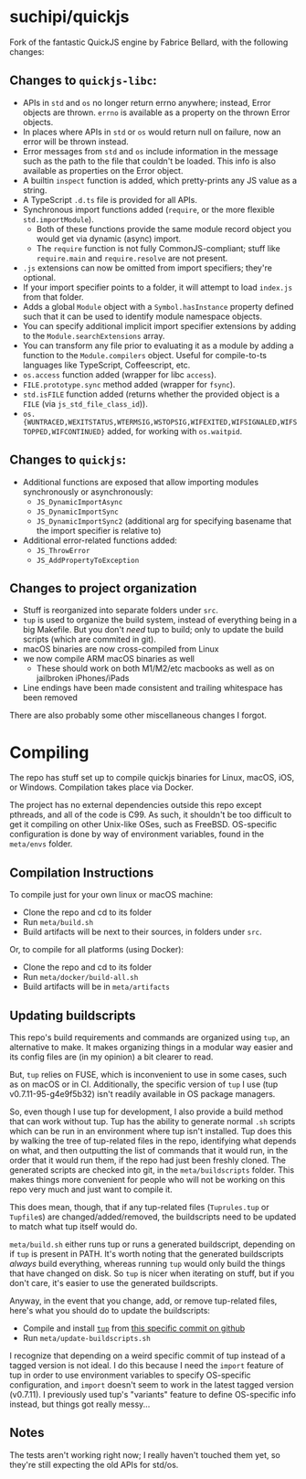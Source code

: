 # suchipi/quickjs

Fork of the fantastic QuickJS engine by Fabrice Bellard, with the following changes:

## Changes to `quickjs-libc`:

- APIs in `std` and `os` no longer return errno anywhere; instead, Error objects are thrown. `errno` is available as a property on the thrown Error objects.
- In places where APIs in `std` or `os` would return null on failure, now an error will be thrown instead.
- Error messages from `std` and `os` include information in the message such as the path to the file that couldn't be loaded. This info is also available as properties on the Error object.
- A builtin `inspect` function is added, which pretty-prints any JS value as a string.
- A TypeScript `.d.ts` file is provided for all APIs.
- Synchronous import functions added (`require`, or the more flexible `std.importModule`).
  - Both of these functions provide the same module record object you would get via dynamic (async) import.
  - The `require` function is not fully CommonJS-compliant; stuff like `require.main` and `require.resolve` are not present.
- `.js` extensions can now be omitted from import specifiers; they're optional.
- If your import specifier points to a folder, it will attempt to load `index.js` from that folder.
- Adds a global `Module` object with a `Symbol.hasInstance` property defined such that it can be used to identify module namespace objects.
- You can specify additional implicit import specifier extensions by adding to the `Module.searchExtensions` array.
- You can transform any file prior to evaluating it as a module by adding a function to the `Module.compilers` object. Useful for compile-to-ts languages like TypeScript, Coffeescript, etc.
- `os.access` function added (wrapper for libc `access`).
- `FILE.prototype.sync` method added (wrapper for `fsync`).
- `std.isFILE` function added (returns whether the provided object is a `FILE` (via `js_std_file_class_id`)).
- `os.{WUNTRACED,WEXITSTATUS,WTERMSIG,WSTOPSIG,WIFEXITED,WIFSIGNALED,WIFSTOPPED,WIFCONTINUED}` added, for working with `os.waitpid`.

## Changes to `quickjs`:

- Additional functions are exposed that allow importing modules synchronously or asynchronously:
  - `JS_DynamicImportAsync`
  - `JS_DynamicImportSync`
  - `JS_DynamicImportSync2` (additional arg for specifying basename that the import specifier is relative to)
- Additional error-related functions added:
  - `JS_ThrowError`
  - `JS_AddPropertyToException`

## Changes to project organization

- Stuff is reorganized into separate folders under `src`.
- `tup` is used to organize the build system, instead of everything being in a big Makefile. But you don't _need_ tup to build; only to update the build scripts (which are commited in git).
- macOS binaries are now cross-compiled from Linux
- we now compile ARM macOS binaries as well
  - These should work on both M1/M2/etc macbooks as well as on jailbroken iPhones/iPads
- Line endings have been made consistent and trailing whitespace has been removed

There are also probably some other miscellaneous changes I forgot.

# Compiling

The repo has stuff set up to compile quickjs binaries for Linux, macOS, iOS, or Windows. Compilation takes place via Docker.

The project has no external dependencies outside this repo except pthreads, and all of the code is C99. As such, it shouldn't be too difficult to get it compiling on other Unix-like OSes, such as FreeBSD. OS-specific configuration is done by way of environment variables, found in the `meta/envs` folder.

## Compilation Instructions

To compile just for your own linux or macOS machine:

- Clone the repo and cd to its folder
- Run `meta/build.sh`
- Build artifacts will be next to their sources, in folders under `src`.

Or, to compile for all platforms (using Docker):

- Clone the repo and cd to its folder
- Run `meta/docker/build-all.sh`
- Build artifacts will be in `meta/artifacts`

## Updating buildscripts

This repo's build requirements and commands are organized using `tup`, an alternative to make. It makes organizing things in a modular way easier and its config files are (in my opinion) a bit clearer to read.

But, `tup` relies on FUSE, which is inconvenient to use in some cases, such as on macOS or in CI. Additionally, the specific version of `tup` I use (tup v0.7.11-95-g4e9f5b32) isn't readily available in OS package managers.

So, even though I use tup for development, I also provide a build method that can work without tup. Tup has the ability to generate normal `.sh` scripts which can be run in an environment where tup isn't installed. Tup does this by walking the tree of tup-related files in the repo, identifying what depends on what, and then outputting the list of commands that it would run, in the order that it would run them, if the repo had just been freshly cloned. The generated scripts are checked into git, in the `meta/buildscripts` folder. This makes things more convenient for people who will not be working on this repo very much and just want to compile it.

This does mean, though, that if any tup-related files (`Tuprules.tup` or `Tupfile`s) are changed/added/removed, the buildscripts need to be updated to match what tup itself would do.

`meta/build.sh` either runs tup or runs a generated buildscript, depending on if `tup` is present in PATH. It's worth noting that the generated buildscripts *always* build everything, whereas running `tup` would only build the things that have changed on disk. So `tup` is nicer when iterating on stuff, but if you don't care, it's easier to use the generated buildscripts.

Anyway, in the event that you change, add, or remove tup-related files, here's what you should do to update the buildscripts:

- Compile and install [`tup`](https://gittup.org/tup/) from [this specific commit on github](https://github.com/gittup/tup/tree/4e9f5b328f43fbfbdff88da7b4520efb1f1a5263)
- Run `meta/update-buildscripts.sh`

I recognize that depending on a weird specific commit of tup instead of a tagged version is not ideal. I do this because I need the `import` feature of tup in order to use environment variables to specify OS-specific configuration, and `import` doesn't seem to work in the latest tagged version (v0.7.11). I previously used tup's "variants" feature to define OS-specific info instead, but things got really messy...

## Notes

The tests aren't working right now; I really haven't touched them yet, so they're still expecting the old APIs for std/os.
